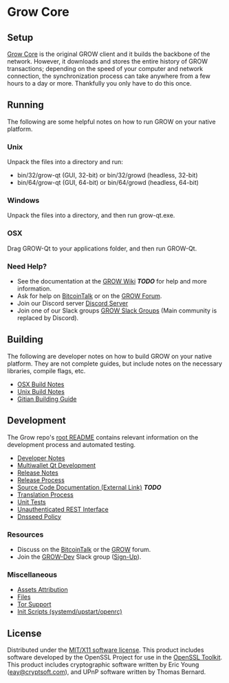 Grow Core
=====================

Setup
---------------------
[Grow Core](http://grow.org/wallet) is the original GROW client and it builds the backbone of the network. However, it downloads and stores the entire history of GROW transactions; depending on the speed of your computer and network connection, the synchronization process can take anywhere from a few hours to a day or more. Thankfully you only have to do this once.

Running
---------------------
The following are some helpful notes on how to run GROW on your native platform.

### Unix

Unpack the files into a directory and run:

- bin/32/grow-qt (GUI, 32-bit) or bin/32/growd (headless, 32-bit)
- bin/64/grow-qt (GUI, 64-bit) or bin/64/growd (headless, 64-bit)

### Windows

Unpack the files into a directory, and then run grow-qt.exe.

### OSX

Drag GROW-Qt to your applications folder, and then run GROW-Qt.

### Need Help?

* See the documentation at the [GROW Wiki](https://en.bitcoin.it/wiki/Main_Page) ***TODO***
for help and more information.
* Ask for help on [BitcoinTalk](https://bitcointalk.org/index.php?topic=1262920.0) or on the [GROW Forum](http://forum.grow.org/).
* Join our Discord server [Discord Server](https://discord.grow.org)
* Join one of our Slack groups [GROW Slack Groups](https://grow.org/slack-logins/) (Main community is replaced by Discord).

Building
---------------------
The following are developer notes on how to build GROW on your native platform. They are not complete guides, but include notes on the necessary libraries, compile flags, etc.

- [OSX Build Notes](build-osx.md)
- [Unix Build Notes](build-unix.md)
- [Gitian Building Guide](gitian-building.md)

Development
---------------------
The Grow repo's [root README](https://github.com/GROW-Project/GROW/blob/master/README.md) contains relevant information on the development process and automated testing.

- [Developer Notes](developer-notes.md)
- [Multiwallet Qt Development](multiwallet-qt.md)
- [Release Notes](release-notes.md)
- [Release Process](release-process.md)
- [Source Code Documentation (External Link)](https://dev.visucore.com/bitcoin/doxygen/) ***TODO***
- [Translation Process](translation_process.md)
- [Unit Tests](unit-tests.md)
- [Unauthenticated REST Interface](REST-interface.md)
- [Dnsseed Policy](dnsseed-policy.md)

### Resources

* Discuss on the [BitcoinTalk](https://bitcointalk.org/index.php?topic=1262920.0) or the [GROW](http://forum.grow.org/) forum.
* Join the [GROW-Dev](https://grow-dev.slack.com/) Slack group ([Sign-Up](https://grow-dev.herokuapp.com/)).

### Miscellaneous
- [Assets Attribution](assets-attribution.md)
- [Files](files.md)
- [Tor Support](tor.md)
- [Init Scripts (systemd/upstart/openrc)](init.md)

License
---------------------
Distributed under the [MIT/X11 software license](http://www.opensource.org/licenses/mit-license.php).
This product includes software developed by the OpenSSL Project for use in the [OpenSSL Toolkit](https://www.openssl.org/). This product includes
cryptographic software written by Eric Young ([eay@cryptsoft.com](mailto:eay@cryptsoft.com)), and UPnP software written by Thomas Bernard.
